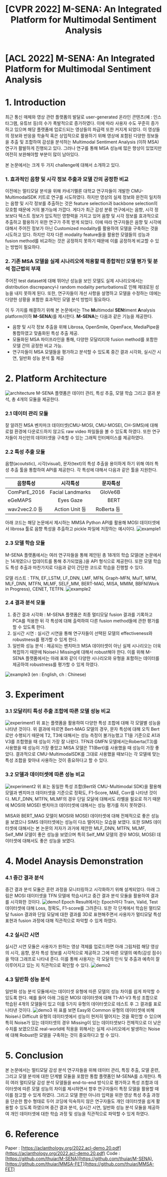 ﻿---
title:  "[CVPR 2022] M-SENA: An Integrated Platform for Multimodal Sentiment Analysis"
permalink: M_SENA_An_Integrated_Platform_for_Multimodal_Sentiment_Analysis.html
tags: [reviews]
use_math: true
usemathjax: true
---

# [ACL 2022] M-SENA: An Integrated Platform for Multimodal Sentiment Analysis

# 1. Introduction
최근 통신 매체와 영상 관련 플랫폼의 발달로 user-generated 온라인 콘텐츠(예 : 인스타그램, 유튜브 등)의 수가 폭발적으로 증가하였다. 이에 따라 사용자 수도 꾸준히 증가하고 있으며 해당 플랫폼에 업로드되는 영상들의 파급력 또한 커지게 되었다. 이 영상들의 정보와 반응을 학술적 혹은 상업적으로 활용하기 위해 영상에 포함된 다양한 정보들을 추출 및 조합하여 감성을 분석하는 Multimodal Sentiment Analysis (이하 MSA) 연구가 활발하게 진행되고 있다. 그러나 연구를 통해 MSA 성능에 많은 향상이 있었지만 여전히 보완해야할 부분이 많이 남아있다.

본 논문에서는 크게 두 가지 challenge에 대해서 소개하고 있다.
### 1. 효과적인 음향 및 시각 정보 추출과 모델 간의 공정한 비교
이전에는 멀티모달 분석을 위해 카네기멜론 대학교 연구자들이 개발한 CMU-MultimodalSDK 키트로 연구를 시도하였다. 하지만 영상의 실제 정보와 완전히 일치하는 음향 및 시각 정보를 추출하는 것은 feature selection과 backbone selection의 모호함 때문에 거의 불가능에 가깝다. 게다가 최근 감성 분류 연구에서는 음향, 시각 정보보다 텍스트 정보가 압도적인 영향력을 가지고 있어 음향 및 시각 정보를 효과적으로 추출하고 활용하기 위한 연구가 주목 받게 되었다. 이에 따라 연구자들은 음향 및 시각에 대해서 주어진 정보가 아닌 Customized modality를 활용하여 모델을 구축하는 것을 시도하고 있다. 하지만 각자 다른 modality feature들을 활용한 모델들의 성능과 fusion method를 비교하는 것은 공정하지 못하기 때문에 이를 공정하게 비교할 수 있는 방법이 필요하다.
### 2. 기존 MSA 모델을 실제 시나리오에 적용할 때 종합적인 모델 평가 및 분석 접근법의 부재
주어진 test dataset에 대해 뛰어난 성능을 보인 모델도 실제 시나리오에서는 distribution discrepancy나 random modality perturbations로 인해 제대로된 성능을 내지 못하게 된다. 또한, 연구자들이 개선 사항을 설명하고 모델을 수정하는 데에는 다양한 상황을 포함한 효과적인 모델 분석 방법이 필요하다.

이 두 가지를 해결하기 위해 본 논문에서는 The **M**ultimodal **SEN**timent **A**nalysis platform(이하 **M-SENA**)를 제시한다. **M-SENA**는 다음과 같은 기능을 제공한다.
* 음향 및 시각 정보 추출을 위해 Librosa, OpenSmile, OpenFace, MediaPipe을 통합하였고 맞춤화된 특성 추출 제공.
* 모듈화된 MSA 파이프라인을 통해, 다양한 모달리티와 fusion method를 포함한 모델 간의 공정한 비교 가능.
* 연구자들이 MSA 모델들을 평가하고 분석할 수 있도록 중간 결과 시각화, 실시간 시연, 일반화 성능 분석 툴 제공

# 2. Platform Architecture
![architecture](../../images/DS503_24S/M_SENA_An_Integrated_Platform_for_Multimodal_Sentiment_Analysis/architecture.png)
M-SENA 플랫폼은 데이터 관리, 특성 추출, 모델 학습 그리고 결과 분석, 총 4개의 모듈을 제공한다.

### 2.1 데이터 관리 모듈
잘 알려진 MSA 벤치마크 데이터셋(CMU-MOSI, CMU-MOSEI, CH-SIMS)에 대해 로컬 환경에 다운로드하지 않고도 raw video 파일들을 볼 수 있도록 하였다. 또한 연구자들이 자신만의 데이터셋을 구축할 수 있는 그래픽 인터페이스를 제공하였다.
### 2.2 특성 추출 모듈
음향(acoutstic), 시각(visual), 문자(text)의 특성 추출을 용이하게 하기 위해 여러 특성 추출 툴을 통합하여 API를 제공한다. 각 특성에 대해서 다음과 같은 툴을 지원한다.

| 음향특성        | 시각특성           | 문자특성  |
| ------------- |:-------------:| -----:|
| ComParE_2016  | Facial Landmarks | GloVe6B |
| eGeMAPS       | Eyes Gaze      |   BERT |
| wav2vec2.0 등 | Action Unit 등      |  RoBerta 등 |
아래 코드는 해당 논문에서 제시하는 MMSA Python API를 활용해 MOSI 데이터셋에서 librosa 툴로 음향 특성을 추출하고 pickle 파일에 저장하는 예시이다.
![example1](../../images/DS503_24S/M_SENA_An_Integrated_Platform_for_Multimodal_Sentiment_Analysis/example1.png)
### 2.3 모델 학습 모듈
M-SENA 플랫폼에서는 여러 연구자들을 통해 제안된 총 18개의 학습 모델(본 논문에서는 14개였으나 업데이트를 통해 추가되었음.)을 API 형식으로 제공한다. 또한 모델 학습도 특성 추출과 마찬가지로 다음과 같이 간단한 코드로 학습을 진행할 수 있다.

모델 리스트 : TFN, EF_LSTM, LF_DNN, LMF, MFN, Graph-MFN, MulT, MFM, MLF_DNN, MTFN, MLMF, SELF_MM, BERT-MAG, MISA, MMIM, BBFN(Work in Progress), CENET, TETFN.
![example2](../../images/DS503_24S/M_SENA_An_Integrated_Platform_for_Multimodal_Sentiment_Analysis/example2.png)
### 2.4 결과 분석 모듈
1.  중간 결과 시각화 : M-SENA 플랫폼은 최종 멀티모달 fusion 결과를 기록하고 PCA를 적용한 뒤 각 특성에 대해 출력하여 다른 fusion method들에 관한 평가를 할 수 있도록 한다.
2. 실시간 시연 : 실시간 시연을 통해 연구자들이 선택된 모델의 effectiveness와 robustness를 평가할 수 있게 한다.
3. 일반화 성능 분석 : 제공되는 벤치마크 MSA 데이터셋이 아닌 실제 시나리오는 더욱 복잡하기 때문에 Noise나 Missing에 대해서 robust해야 한다. 이를 위해 M-SENA 플랫폼에서는 아래 표와 같이 다양한 시나리오와 유형을 포함하는 데이터를 제공하여 robustness를 평가할 수 있게 하였다.


![example3](../../images/DS503_24S/M_SENA_An_Integrated_Platform_for_Multimodal_Sentiment_Analysis/example3.png)
(en : English, ch : Chinese)
# 3. Experiment
### 3.1 모달리티 특성 추출 조합에 따른 모델 성능 비교
![experiment1](../../images/DS503_24S/M_SENA_An_Integrated_Platform_for_Multimodal_Sentiment_Analysis/experiment1.png)
위 표는 플랫폼을 활용하여 다양한 특성 조합에 대해 각 모델별 성능을 나타낸 것이다. 위 결과에 따르면 Bert-MAG 모델의 경우, 문자 특성에 대해 오직 Bert로만 수행되기 때문에 T2, T3에 대해서는 성능 측정이 불가능했고 T1을 기준으로 A1과 V3를 조합했을 때 성능이 가장 잘 나왔다. TFN과 GMFN 모델에서는Roberta(T3)를 사용했을 때 성능이 가장 좋았고 MISA 모델은 T1(Bert)를 사용했을 때 성능이 가장 좋았다. 결과적으로 CMU-MultimodalSDK를 그대로 사용했을 때보다는 각 모델에 맞는 특성 조합을 찾아내 사용하는 것이 중요하다고 할 수 있다.
### 3.2 모델과 데이터셋에 따른 성능 비교
![experiment2](../../images/DS503_24S/M_SENA_An_Integrated_Platform_for_Multimodal_Sentiment_Analysis/experiment2.png)
위 표는 동일한 특성 조합(Bert와 CMU-Multimodal SDK)을 활용해 모델과 벤치마크 데이터셋을 기준으로 정확도, F1-Score, MAE, Corr를 나타낸 것이다. MLF_DNN, MTFN, MLMF의 경우 단일 모달에 대해서도 라벨을 필요로 하기 때문에 MOSI와 MOSEI 벤치마크 데이터셋에 대해서는 성능 평가를 하지 못하였다.

MISA와 BERT_MAG 모델이 MOSI와 MOSEI 데이터셋에 대해 전체적으로 좋은 성능을 보였으나 SIMS 데이터셋에는 성능이 다소 떨어지는 모습을 보였다. 또한 SIMS 데이터셋에 대해서는 본 논문의 저자가 과거에 제안한 MLF_DNN, MTFN, MLMF, Self_MM 모델이 좋은 성능을 보였으며 특히 Self_MM 모델의 경우 MOSI, MOSEI 데이터셋에 대해서도 좋은 성능을 보였다.

# 4. Model Anaysis Demonstration
### 4.1 중간 결과 분석
중간 결과 분석 모듈은 훈련 과정을 모니터링하고 시각화하기 위해 설계되었다. 아래 그림은 MOSI 데이터셋을 TFN 모델에 학습시키고 중간 결과 분석 모듈을 활용하여 결과를 시각화한 것이다.
![demo1](../../images/DS503_24S/M_SENA_An_Integrated_Platform_for_Multimodal_Sentiment_Analysis/analysis_demo1.png)
Epoch Result에서는 Epoch마다 Train, Valid, Test 데이터셋에 대해 Loss, 정확도, F1-score를 그려준다. 또한 각 단계에서 학습된 멀티모달 fusion 결과와 단일 모달에 대한 결과를 3D로 표현해주면서 사용자가 멀티모달 특성 표현과 fusion 과정에 대해 직관적으로 파악할 수 있게 하였다.
### 4.2 실시간 시연
실시간 시연 모듈은 사용자가 원하는 영상 객체를 업로드하면 아래 그림처럼 해당 영상의 시각, 음향, 문자 특성 정보를 시각적으로 제공하고 그에 따른 모델의 예측(감성 점수)을 막대 그래프로 나타내 준다. 이를 통해 사용자는 각 모달의 인식 및 추출과 예측이 잘 이루어지고 있는 지 직관적으로 확인할 수 있다.
![demo2](../../images/DS503_24S/M_SENA_An_Integrated_Platform_for_Multimodal_Sentiment_Analysis/analysis_demo2.png)
### 4.3 일반화 성능 분석
일반화 성능 분석 모듈에서는 데이터셋 유형에 따른 모델의 성능 차이를 쉽게 파악할 수 있도록 한다. 예를 들어 아래 그림은 MOSI 데이터셋에 대해 T1-A1-V3 특성 조합으로 학습된 4개의 모델들이 있고 이를 5가지 유형의 데이터셋으로 테스트 후 그 결과를 표로 나타낸 것이다.
![demo3](../../images/DS503_24S/M_SENA_An_Integrated_Platform_for_Multimodal_Sentiment_Analysis/analysis_demo3.png)
위 표를 보면 Easy와 Common 유형의 데이터셋에 비해 Noise나 Difficult 유형의 데이터셋에서 성능이 현저히 떨어지는 것을 확인할 수 있으며 특히 Noise가 있는 데이터셋의 경우 Missing이 있는 데이터셋보다 전체적으로 더 낮은 수치를 보였으므로 real-world에 적용을 위해서는 실제 시나리오에서 발생하는 Noise에 대해 Robust한 모델을 구축하는 것이 중요하다고 할 수 있다.
# 5. Conclusion
본 논문에서는 멀티모달 감성 분석 연구자들을 위해 데이터 관리, 특징 추출, 모델 훈련, 그리고 모델 분석에 대한 단계별 모듈을 포함한 통합 플랫폼인 M-SENA를 소개한다. 특히 여러 멀티모달 감성 분석 모델들을 end-to-end 방식으로 평가하고 특성 조합과 데이터셋에 따른 모델 성능의 차이를 제시하면서 향후 연구자들이 특정 모델을 활용할 때 이를 참고할 수 있게 하였다. 그리고 모델 뿐만 아니라 입력을 위한 영상 특성 추출 과정을 단순한 함수 형태로 두어 코딩에 익숙하지 않은 연구자들도 개인 데이터셋을 쉽게 활용할 수 있도록 하였으며 중간 결과 분석, 실시간 시연, 일반화 성능 분석 모듈을 제공하여 개인 데이터셋에 대한 학습 과정 및 성능을 직관적으로 파악할 수 있게 하였다.
# 6. Reference
Paper : [https://aclanthology.org/2022.acl-demo.20.pdf](https://aclanthology.org/2022.acl-demo.20.pdf)
Code : [https://github.com/thuiar/M-SENA](https://github.com/thuiar/M-SENA), [https://github.com/thuiar/MMSA-FET](https://github.com/thuiar/MMSA-FET)
